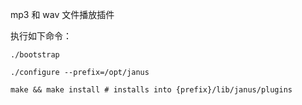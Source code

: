 mp3 和 wav 文件播放插件

执行如下命令：

```
./bootstrap

./configure --prefix=/opt/janus

make && make install # installs into {prefix}/lib/janus/plugins
```
